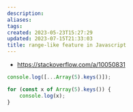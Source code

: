 ```yaml
---
description:
aliases: 
tags: 
created: 2023-05-23T15:27:29
updated: 2023-07-15T21:33:03
title: range-like feature in Javascript
---
```

- https://stackoverflow.com/a/10050831

```javascript
console.log([...Array(5).keys()]);

for (const x of Array(5).keys()) {
	console.log(x);
}
```
